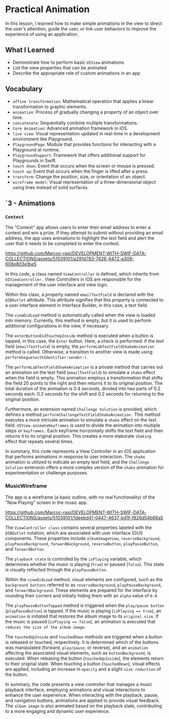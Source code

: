 # Practical Animation

In this lesson, I learned how to make simple animations in the view to direct the user's attention, guide the user, or link user behaviors to improve the experience of using an application.

## What I Learned

- Demonstrate how to perform basic `UIView` animations
- List the view properties that can be animated
- Describe the appropriate role of custom animations in an app


## Vocabulary
- `affine transformation`: Mathematical operation that applies a linear transformation to graphic elements.
- `animation`: Process of gradually changing a property of an object over time.
- `concatenate`: Sequentially combine multiple transformations.
- `Core Animation`: Advanced animation framework in iOS.
- `live view`: Visual representation updated in real-time in a development environment like Playground.
- `PlaygroundPage`: Module that provides functions for interacting with a Playground at runtime.
- `PlaygroundSupport`: Framework that offers additional support for Playgrounds in Swift.
- `touch down`: Event that occurs when the screen or mouse is pressed.
- `touch up`: Event that occurs when the finger is lifted after a press.
- `transform`: Change the position, size, or orientation of an object.
- `wireframe model`: Visual representation of a three-dimensional object using lines instead of solid surfaces.

## `3 - Animations

### `Contest`

The "Contest" app allows users to enter their email address to enter a contest and win a prize. If they attempt to submit without providing an email address, the app uses animations to highlight the text field and alert the user that it needs to be completed to enter the contest.

https://github.com/Marcoc-rasi/DEVELOPMENT-WITH-SWIF-DATA-COLLECTIONS/assets/51039101/a291d783-7426-4472-a309-608e803e1be5

In this code, a class named `ViewController` is defined, which inherits from `UIViewController.` View Controllers in iOS are responsible for the management of the user interface and view logic.

Within this class, a property named `emailTextField` is declared with the `@IBOutlet` attribute. This attribute signifies that this property is connected to a user interface element in Interface Builder, in this case, a text field.

The `viewDidLoad` method is automatically called when the view is loaded into memory. Currently, this method is empty, but it is used to perform additional configurations in the view, if necessary.

The `enterButtonDidTouchUpInside` method is executed when a button is tapped, in this case, the `Enter` button. Here, a check is performed: if the text field (`emailTextField`) is empty, the `performLabTextFieldShakeAnimation` method is called. Otherwise, a transition to another view is made using `performSegue(withIdentifier:sender:)`.

The `performLabTextFieldShakeAnimation` is a private method that carries out an animation on the text field (`emailTextField`) to simulate a `shake` effect when the field is empty. This animation employs a transformation that shifts the field 20 points to the right and then returns it to its original position. The total duration of the animation is 0.4 seconds, divided into two parts of 0.2 seconds each: 0.2 seconds for the shift and 0.2 seconds for returning to the original position.

Furthermore, an extension named `Challenge Solution` is provided, which defines a method `performChallengeTextFieldShakeAnimation.` This method executes a more intricate animation to simulate a `shake` effect on the text field. `UIView.animateKeyframes` is used to divide the animation into multiple steps or `keyframes.` Each keyframe horizontally shifts the text field and then returns it to its original position. This creates a more elaborate `shaking` effect that repeats several times.

In summary, this code represents a View Controller in an iOS application that performs animations in response to user interaction. The `shake` animation is utilized to indicate an empty text field, and the `Challenge Solution` extension offers a more complex version of the `shake` animation for experimentation or challenge purposes.

### MusicWireframe

The app is a wireframe (a basic outline, with no real functionality) of the "Now Playing" screen in the music app.

https://github.com/Marcoc-rasi/DEVELOPMENT-WITH-SWIF-DATA-COLLECTIONS/assets/51039101/1deebd41-0447-4637-b41f-f826d54b66a5

The `ViewController class` contains several properties labeled with the `@IBOutlet` notation, which are associated with user interface (GUI) components. These properties include `albumImageView`, `reverseBackground`, `playPauseBackground`, `forwardBackground`, `reverseButton`, `playPauseButton`, and `forwardButton`.

The `playback state` is controlled by the `isPlaying` variable, which determines whether the music is playing (`true`) or paused (`false`). This state is visually reflected through the `playPauseButton`.

Within the `viewDidLoad` method, visual elements are configured, such as the `background buttons` referred to as `reverseBackground`, `playPauseBackground`, and `forwardBackground`. These elements are prepared for the interface by rounding their corners and initially hiding them with an `alpha` value of `0.0`.

The `playPauseButtonTapped` method is triggered when the `play/pause button` (`playPauseButton`) is tapped. If the music is playing (`isPlaying == true`), an `animation` is initiated that restores the album image to its `original size`. If the music is paused (`isPlaying == false`), an animation is executed that `reduces the size of the album image`.

The `touchedUpInside` and `touchedDown` methods are triggered when a button is released or touched, respectively. It is determined which of the buttons was manipulated (forward, `play/pause`, or reverse), and an `animation` affecting the associated visual elements, such as `buttonBackground`, is executed. When releasing the button (`touchedUpInside`), the elements return to their original state. When touching a button (`touchedDown`), visual effects are applied, including an increase in `opacity` and a slight `size reduction` of the button.

In summary, the code presents a view controller that manages a music playback interface, employing animations and visual interactions to enhance the user experience. When interacting with the playback, pause, and navigation buttons, animations are applied to provide visual feedback. The `album image` is also animated based on the playback state, contributing to a more engaging and dynamic user experience.
